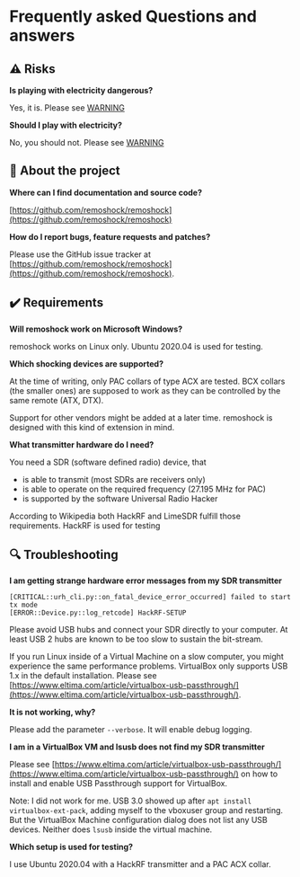 # Frequently asked Questions and answers

## ⚠️ Risks

**Is playing with electricity dangerous?**

Yes, it is. Please see [WARNING](https://github.com/remoshock/remoshock/blob/master/doc/WARNING.md)


**Should I play with electricity?**

No, you should not. Please see [WARNING](https://github.com/remoshock/remoshock/blob/master/doc/WARNING.md)



## 🔧 About the project

**Where can I find documentation and source code?**

[https://github.com/remoshock/remoshock](https://github.com/remoshock/remoshock)


**How do I report bugs, feature requests and patches?**

Please use the GitHub issue tracker at
[https://github.com/remoshock/remoshock](https://github.com/remoshock/remoshock).


## ✔️ Requirements

**Will remoshock work on Microsoft Windows?**

remoshock works on Linux only. Ubuntu 2020.04 is used for testing.


**Which shocking devices are supported?**

At the time of writing, only PAC collars of type ACX are tested.
BCX collars (the smaller ones) are supposed to work as they
can be controlled by the same remote (ATX, DTX).

Support for other vendors might be added at a later time. remoshock
is designed with this kind of extension in mind. 


**What transmitter hardware do I need?**

You need a SDR (software defined radio) device, that
- is able to transmit (most SDRs are receivers only)
- is able to operate on the required frequency (27.195 MHz for PAC)
- is supported by the software Universal Radio Hacker

According to Wikipedia both HackRF and LimeSDR fulfill those requirements.
HackRF is used for testing



## 🔍 Troubleshooting

**I am getting strange hardware error messages from my SDR transmitter**

~~~~
[CRITICAL::urh_cli.py::on_fatal_device_error_occurred] failed to start tx mode
[ERROR::Device.py::log_retcode] HackRF-SETUP
~~~~

Please avoid USB hubs and connect your SDR directly to your computer.
At least USB 2 hubs are known to be too slow to sustain the bit-stream.

If you run Linux inside of a Virtual Machine on a slow computer, you
might experience the same performance problems. VirtualBox only supports
USB 1.x in the default installation. Please see 
[https://www.eltima.com/article/virtualbox-usb-passthrough/](https://www.eltima.com/article/virtualbox-usb-passthrough/).


**It is not working, why?**

Please add the parameter `--verbose`. It will enable debug logging.


**I am in a VirtualBox VM and lsusb does not find my SDR transmitter**

Please see [https://www.eltima.com/article/virtualbox-usb-passthrough/](https://www.eltima.com/article/virtualbox-usb-passthrough/) on how to install and enable USB Passthrough support for VirtualBox.

Note: I did not work for me. USB 3.0 showed up after
`apt install virtualbox-ext-pack`, adding myself to the vboxuser group and
restarting. But the VirtualBox Machine configuration dialog does not 
list any USB devices. Neither does `lsusb` inside the virtual machine.


**Which setup is used for testing?**

I use Ubuntu 2020.04 with a HackRF transmitter and a PAC ACX collar.